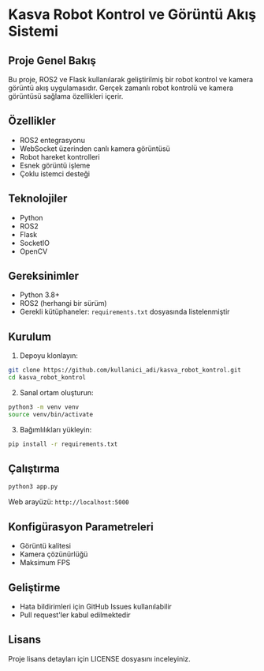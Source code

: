 # Kasva Robot Kontrol ve Görüntü Akış Sistemi

## Proje Genel Bakış
Bu proje, ROS2 ve Flask kullanılarak geliştirilmiş bir robot kontrol ve kamera görüntü akış uygulamasıdır. Gerçek zamanlı robot kontrolü ve kamera görüntüsü sağlama özellikleri içerir.

## Özellikler
- ROS2 entegrasyonu
- WebSocket üzerinden canlı kamera görüntüsü
- Robot hareket kontrolleri
- Esnek görüntü işleme
- Çoklu istemci desteği

## Teknolojiler
- Python
- ROS2
- Flask
- SocketIO
- OpenCV

## Gereksinimler
- Python 3.8+
- ROS2 (herhangi bir sürüm)
- Gerekli kütüphaneler: `requirements.txt` dosyasında listelenmiştir

## Kurulum

1. Depoyu klonlayın:
```bash
git clone https://github.com/kullanici_adi/kasva_robot_kontrol.git
cd kasva_robot_kontrol
```

2. Sanal ortam oluşturun:
```bash
python3 -m venv venv
source venv/bin/activate
```

3. Bağımlılıkları yükleyin:
```bash
pip install -r requirements.txt
```

## Çalıştırma
```bash
python3 app.py
```

Web arayüzü: `http://localhost:5000`

## Konfigürasyon Parametreleri
- Görüntü kalitesi
- Kamera çözünürlüğü
- Maksimum FPS

## Geliştirme
- Hata bildirimleri için GitHub Issues kullanılabilir
- Pull request'ler kabul edilmektedir

## Lisans
Proje lisans detayları için LICENSE dosyasını inceleyiniz.
